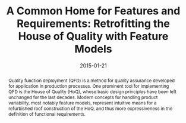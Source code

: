 ---
abstract: Quality function deployment (QFD) is a method for quality assurance developed
  for application in production processes. One prominent tool for implementing QFD
  is the House of Quality (HoQ), whose basic design principles have been left unchanged
  for the last decades. Modern concepts for handling product variability, most notably
  feature models, represent intuitive means for a refurbished roof construction of
  the HoQ, and thus more expressiveness in the definition of functional requirements.
authors:
- Emanuel Mätzler
- Bernhard Wally
- Alexandra Mazak
date: '2015-01-21'
featured: false
publication_types:
- '0'
publishDate: '2015-01-21'
title: 'A Common Home for Features and Requirements: Retrofitting the House of Quality
  with Feature Models'
url_pdf: http://publik.tuwien.ac.at/files/PubDat_237896.pdf
---